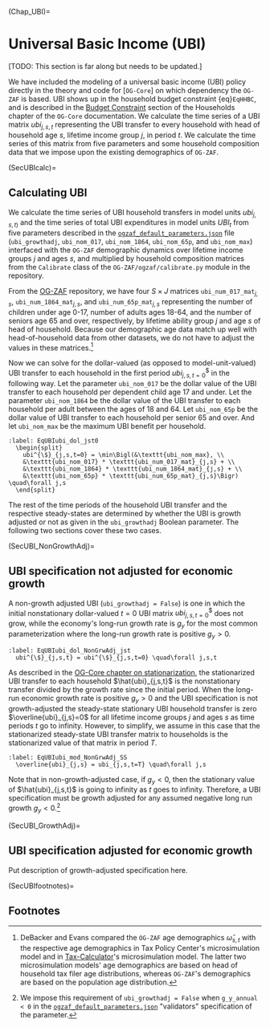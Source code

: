 (Chap_UBI)=
# Universal Basic Income (UBI)

[TODO: This section is far along but needs to be updated.]

We have included the modeling of a universal basic income (UBI) policy directly in the theory and code for [`OG-Core`] on which dependency the `OG-ZAF` is based. UBI shows up in the household budget constraint {eq}`EqHHBC`, and is described in the [Budget Constraint](https://pslmodels.github.io/OG-Core/content/theory/households.html#budget-constraint) section of the Households chapter of the `OG-Core` documentation. We calculate the time series of a UBI matrix $ubi_{j,s,t}$ representing the UBI transfer to every household with head of household age $s$, lifetime income group $j$, in period $t$. We calculate the time series of this matrix from five parameters and some household composition data that we impose upon the existing demographics of `OG-ZAF`.


(SecUBIcalc)=
## Calculating UBI

  We calculate the time series of UBI household transfers in model units $ubi_{j,s,t)}$ and the time series of total UBI expenditures in model units $UBI_t$ from five parameters described in the [`ogzaf_default_parameters.json`](https://github.com/EAPD-DRB/OG-ZAF/blob/master/ogzaf/ogzaf_default_parameters.json) file (`ubi_growthadj`, `ubi_nom_017`, `ubi_nom_1864`, `ubi_nom_65p`, and `ubi_nom_max`) interfaced with the `OG-ZAF` demographic dynamics over lifetime income groups $j$ and ages $s$, and multiplied by household composition matrices from the `Calibrate` class of the `OG-ZAF/ogzaf/calibrate.py` module in the repository.

  From the [OG-ZAF](https://github.com/EAPD-DRB/OG-ZAF) repository, we have four $S\times J$ matrices `ubi_num_017_mat`$_{j,s}$, `ubi_num_1864_mat`$_{j,s}$, and `ubi_num_65p_mat`$_{j,s}$ representing the number of children under age 0-17, number of adults ages 18-64, and the number of seniors age 65 and over, respectively, by lifetime ability group $j$ and age $s$ of head of household. Because our demographic age data match up well with head-of-household data from other datasets, we do not have to adjust the values in these matrices.[^HOH_age_dist_note]

  Now we can solve for the dollar-valued (as opposed to model-unit-valued) UBI transfer to each household in the first period $ubi^{\$}_{j,s,t=0}$ in the following way. Let the parameter `ubi_nom_017` be the dollar value of the UBI transfer to each household per dependent child age 17 and under. Let the parameter `ubi_nom_1864` be the dollar value of the UBI transfer to each household per adult between the ages of 18 and 64. Let `ubi_nom_65p` be the dollar value of UBI transfer to each household per senior 65 and over. And let `ubi_nom_max` be the maximum UBI benefit per household.

  ```{math}
  :label: EqUBIubi_dol_jst0
    \begin{split}
      ubi^{\$}_{j,s,t=0} = \min\Bigl(&\texttt{ubi_nom_max}, \\
      &\texttt{ubi_nom_017} * \texttt{ubi_num_017_mat}_{j,s} + \\
      &\texttt{ubi_nom_1864} * \texttt{ubi_num_1864_mat}_{j,s} + \\
      &\texttt{ubi_nom_65p} * \texttt{ubi_num_65p_mat}_{j,s}\Bigr) \quad\forall j,s
    \end{split}
  ```

  The rest of the time periods of the household UBI transfer and the respective steady-states are determined by whether the UBI is growth adjusted or not as given in the `ubi_growthadj` Boolean parameter. The following two sections cover these two cases.


(SecUBI_NonGrowthAdj)=
## UBI specification not adjusted for economic growth

  A non-growth adjusted UBI (`ubi_growthadj = False`) is one in which the initial nonstationary dollar-valued $t=0$ UBI matrix $ubi^{\$}_{j,s,t=0}$ does not grow, while the economy's long-run growth rate is $g_y$ for the most common parameterization where the long-run growth rate is positive $g_y>0$.

  ```{math}
  :label: EqUBIubi_dol_NonGrwAdj_jst
    ubi^{\$}_{j,s,t} = ubi^{\$}_{j,s,t=0} \quad\forall j,s,t
  ```

  As described in the [OG-Core chapter on stationarization](https://pslmodels.github.io/OG-Core/content/theory/stationarization.html), the stationarized UBI transfer to each household $\hat{ubi}_{j,s,t}$ is the nonstationary transfer divided by the growth rate since the initial period. When the long-run economic growth rate is positive $g_y>0$ and the UBI specification is not growth-adjusted the steady-state stationary UBI household transfer is zero $\overline{ubi}_{j,s}=0$ for all lifetime income groups $j$ and ages $s$ as time periods $t$ go to infinity. However, to simplify, we assume in this case that the stationarized steady-state UBI transfer matrix to households is the stationarized value of that matrix in period $T$.

  ```{math}
  :label: EqUBIubi_mod_NonGrwAdj_SS
    \overline{ubi}_{j,s} = ubi_{j,s,t=T} \quad\forall j,s
  ```

  Note that in non-growth-adjusted case, if $g_y<0$, then the stationary value of $\hat{ubi}_{j,s,t}$ is going to infinity as $t$ goes to infinity. Therefore, a UBI specification must be growth adjusted for any assumed negative long run growth $g_y<0$.[^GrowthAdj_note]


(SecUBI_GrowthAdj)=
## UBI specification adjusted for economic growth

  Put description of growth-adjusted specification here.


(SecUBIfootnotes)=
## Footnotes

[^HOH_age_dist_note]: DeBacker and Evans compared the `OG-ZAF` age demographics $\hat{\omega}_{s,t}$ with the respective age demographics in Tax Policy Center's microsimulation model and in [Tax-Calculator](https://github.com/PSLmodels/Tax-Calculator)'s microsimulation model. The latter two microsimulation models' age demographics are based on head of household tax filer age distributions, whereas `OG-ZAF`'s demographics are based on the population age distribution.

[^GrowthAdj_note]: We impose this requirement of `ubi_growthadj = False` when `g_y_annual < 0` in the [`ogzaf_default_parameters.json`](https://github.com/EAPD-DRB/OG-ZAF/blob/master/ogzaf/ogzaf_default_parameters.json) "validators" specification of the parameter.
